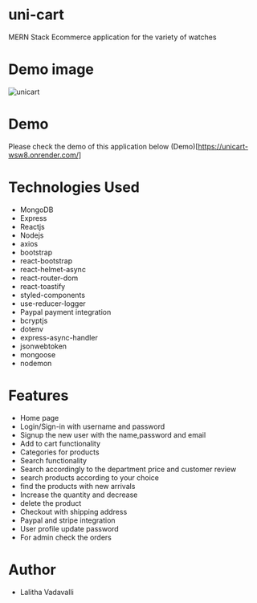 # uni-cart
 MERN Stack Ecommerce application for the variety of watches
 
 # Demo image
 ![unicart](https://user-images.githubusercontent.com/58090261/199890053-f414efba-07a2-4360-9eaf-7fa56376df82.png)

 
 # Demo 
 Please check the demo of this application below
 (Demo)[https://unicart-wsw8.onrender.com/]

 # Technologies Used
 * MongoDB
 * Express
 * Reactjs
 * Nodejs
 * axios
 * bootstrap
 * react-bootstrap
 * react-helmet-async
 * react-router-dom
 * react-toastify
 * styled-components
 * use-reducer-logger
 * Paypal payment integration
 * bcryptjs
 * dotenv
 * express-async-handler
 * jsonwebtoken
 * mongoose
 * nodemon

 # Features
 * Home page
 * Login/Sign-in with username and password
 * Signup the new user with the name,password and email
 * Add to cart functionality
 * Categories for products 
 * Search functionality
 * Search accordingly to the department price and customer review
 * search products according to your choice
 * find the products with new arrivals
 * Increase the quantity and decrease 
 * delete the product
 * Checkout with shipping address
 * Paypal and stripe integration
 * User profile update password
 * For admin check the orders

# Author
* Lalitha Vadavalli
